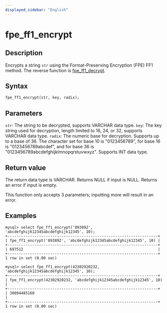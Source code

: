 ```yaml
---
displayed_sidebar: "English"
---
```


# fpe_ff1_encrypt

## Description

Encrypts a string `str` using the Format-Preserving Encryption (FPE) FF1 method. The reverse function is [fpe_ff1_decrypt](fpe_ff1_decrypt.md).


## Syntax

```Haskell
fpe_ff1_encrypt(str, key, radix);
```

## Parameters

`str`: The string to be decrypted, supports VARCHAR data type.
`key`: The key string used for decryption, length limited to 16, 24, or 32, supports VARCHAR data type.
`radix`: The numeric base for decryption. Supports up to a base of 36. The character set for base 10 is "0123456789", for base 16 is "0123456789abcdef", and for base 36 is "0123456789abcdefghijklmnopqrstuvwxyz". Supports INT data type.

## Return value

The return data type is VARCHAR. Returns NULL if input is NULL. Returns an error if input is empty.

This function only accepts 3 parameters; inputting more will result in an error.

## Examples

```Plain Text
mysql> select fpe_ff1_encrypt('893892', 'abcdefghijk12345abcdefghijk12345', 10);
+-------------------------------------------------------------------+
| fpe_ff1_encrypt('893892', 'abcdefghijk12345abcdefghijk12345', 10) |
+-------------------------------------------------------------------+
| 697512                                                            |
+-------------------------------------------------------------------+
1 row in set (0.00 sec)

mysql> select fpe_ff1_encrypt(42302920232, 'abcdefghijk12345abcdefghijk12345', 10);
+-------------------------------------------------------------------+
| fpe_ff1_encrypt(42302920232, 'abcdefghijk12345abcdefghijk12345', 10) |
+-------------------------------------------------------------------+
| 30094485160                                                           |
+-------------------------------------------------------------------+
1 row in set (0.00 sec)
```

